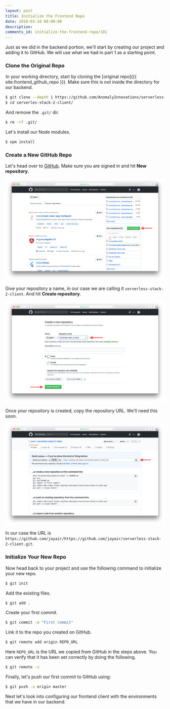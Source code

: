 ```yaml
---
layout: post
title: Initialize the Frontend Repo
date: 2018-03-18 00:00:00
description:
comments_id: initialize-the-frontend-repo/181
---
```


Just as we did in the backend portion, we'll start by creating our project and adding it to GitHub. We will use what we had in part 1 as a starting point.

### Clone the Original Repo

<img class="code-marker" src="/assets/s.png" />In your working directory, start by cloning the [original repo]({{ site.frontend_github_repo }}). Make sure this is not inside the directory for our backend.

``` bash
$ git clone --depth 1 https://github.com/AnomalyInnovations/serverless-stack-demo-client.git serverless-stack-2-client/
$ cd serverles-stack-2-client/
```

<img class="code-marker" src="/assets/s.png" />And remove the `.git/` dir.

``` bash
$ rm -rf .git/
```

<img class="code-marker" src="/assets/s.png" />Let's install our Node modules.

``` bash
$ npm install
```

### Create a New GitHub Repo

Let's head over to [GitHub](https://github.com). Make sure you are signed in and hit **New repository**.

![Create new GitHub repository screenshot](/assets/part2/create-new-github-repository.png)

Give your repository a name, in our case we are calling it `serverless-stack-2-client`. And hit **Create repository**.

![Name new client GitHub repository screenshot](/assets/part2/name-new-client-github-repository.png)

Once your repository is created, copy the repository URL. We'll need this soon.

![Copy new client GitHub repo url screenshot](/assets/part2/copy-new-client-github-repo-url.png)

In our case the URL is `https://github.com/jayair/https://github.com/jayair/serverless-stack-2-client.git`.

### Initialize Your New Repo

<img class="code-marker" src="/assets/s.png" />Now head back to your project and use the following command to initialize your new repo.

``` bash
$ git init
```

<img class="code-marker" src="/assets/s.png" />Add the existing files.

``` bash
$ git add .
```

<img class="code-marker" src="/assets/s.png" />Create your first commit.

``` bash
$ git commit -m "First commit"
```

<img class="code-marker" src="/assets/s.png" />Link it to the repo you created on GitHub.

``` bash
$ git remote add origin REPO_URL
```

Here `REPO_URL` is the URL we copied from GitHub in the steps above. You can verify that it has been set correctly by doing the following.

``` bash
$ git remote -v
```

<img class="code-marker" src="/assets/s.png" />Finally, let's push our first commit to GitHub using:

``` bash
$ git push -u origin master
```

Next let's look into configuring our frontend client with the environments that we have in our backend.
